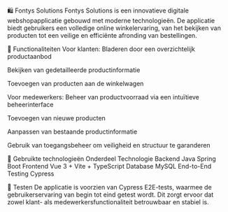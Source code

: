 🛍️ Fontys Solutions
Fontys Solutions is een innovatieve digitale webshopapplicatie gebouwd met moderne technologieën. De applicatie biedt gebruikers een volledige online winkelervaring, van het bekijken van producten tot een veilige en efficiënte afronding van bestellingen.

🚀 Functionaliteiten
Voor klanten:
Bladeren door een overzichtelijk productaanbod

Bekijken van gedetailleerde productinformatie

Toevoegen van producten aan de winkelwagen

Voor medewerkers:
Beheer van productvoorraad via een intuïtieve beheerinterface

Toevoegen van nieuwe producten

Aanpassen van bestaande productinformatie

Gebruik van toegangsbeheer om veiligheid en structuur te garanderen

🧰 Gebruikte technologieën
Onderdeel	Technologie
Backend	Java Spring Boot
Frontend	Vue 3 + Vite + TypeScript
Database	MySQL
End-to-End Testing	Cypress

🧪 Testen
De applicatie is voorzien van Cypress E2E-tests, waarmee de gebruikerservaring van begin tot eind getest wordt. Dit zorgt ervoor dat zowel klant- als medewerkersfunctionaliteit betrouwbaar en stabiel is.